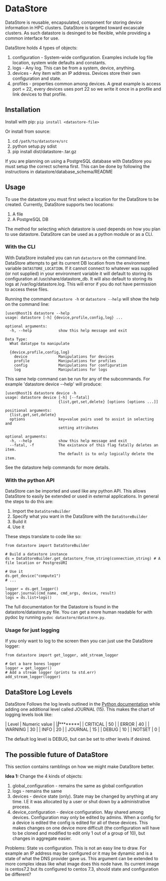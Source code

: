 # DataStore

DataStore is reusable, encapsulated, component for storing device information in HPC clusters. DataStore is targeted toward excascale clusters. As such datastore is desinged to be flexible, while providing a common interface for use.

DataStore holds 4 types of objects:

1. configuration - System-wide configuration. Examples include log file location, system wide defaults and constants.
2. logs - Any log. This can be from a system, device, anything.
3. devices - Any item with an IP address. Devices store their own configuration and state.
4. profiles - properties common among devices. A great example is access port = 22, every devices uses port 22 so we write it once in a profile and link devices to that profile.

## Installation

Install with pip: `pip install <datastore-file>`

Or install from source:

1. cd `/path/to/datastore/src`
2. python setup.py sdist
3. pip install dist/datastore-<version>.tar.gz

If you are planning on using a PostgreSQL database with DataStore you must setup the correct schema first. This can be done by following the instructions in datastore/database_schema/README

## Usage

To use the datastore you must first select a location for the DataStore to be created. Currently, DataStore supports two locations:

1. A file
2. A PostgreSQL DB

The method for selecting which datastore is used depends on how you plan to use datastore. DataStore can be used as a python module or as a CLI.

### With the CLI

With DataStore installed you can run `datastore` on the command line. DataStore attempts to get its current DB location from the environment variable `DATASTORE_LOCATION`. If it cannot connect to whatever was supplied (or not supplied) in your environment variable it will default to storing its configuration at /usr/share/datastore_db. It will also default to storing its logs at /var/log/datastore.log. This will error if you do not have permission to access these files.

Running the command `datastore -h` or `datastore --help` will show  the help on the command line:

```
[user@host]$ datastore --help
usage: datastore [-h] {device,profile,config,log} ...

optional arguments:
  -h, --help            show this help message and exit

Data Type:
  What datatype to manipulate

  {device,profile,config,log}
    device              Manipulations for devices
    profile             Manipulations for profiles
    config              Manipulations for configuration
    log                 Manipulations for logs
```

This same help command can be run for any of the subcommands. For example 'datastore device --help' will produce:

```
[user@host]$ datastore device -h
usage: datastore device [-h] [--fatal]
                        {list,get,set,delete} [options [options ...]]

positional arguments:
  {list,get,set,delete}
  options               key=value pairs used to assist in selecting and
                        setting attributes

optional arguments:
  -h, --help            show this help message and exit
  --fatal, -f           The existance of this flag fatally deletes an item.
                        The default is to only logically delete the item.
```

See the datastore help commands for more details.

### With the python API

DataStore can be imported and used like any python API. This allows DataStore to easily be extended or used in external applications. In general the steps to do this are:

1. Import the `DataStoreBuilder`
2. Specify what you want in the DataStore with the `DataStoreBuilder`
3. Build it
4. Use it

These steps translate to code like so:

```
from datastore import DataStoreBuilder

# Build a datastore instance
ds = DataStoreBuilder.get_datastore_from_string(connection_string) # A file location or PostgresURI

# Use it
ds.get_device("compute1")
# ...

logger = ds.get_logger()
logger.journal(cmd_name, cmd_args, device, result)
logs = ds.list+logs()
```

The full documentation for the Datastore is found in the datastore/datastore.py file. You can get a more human readable
for with pydoc by running `pydoc datastore/datastore.py`.

### Usage for just logging

If you only want to log to the screen then you can just use the DataStore logger:

```
from datastore import get_logger, add_stream_logger

# Get a bare bones logger
logger = get_logger()
# Add a stream logger (prints to std.err)
add_stream_logger(logger)
```

## DataStore Log Levels

DataStore Follows the log levels outlined in the [Python documentation](https://docs.python.org/2/library/logging.html#logging-levels) while adding one additional level called JOURNAL (15). This makes the chart of logging levels look like:

| Level	| Numeric value |
|*******|***************|
| CRITICAL	| 50 |
| ERROR	| 40 |
| WARNING	| 30 |
| INFO	| 20 |
| JOURNAL | 15 |
| DEBUG	| 10 |
| NOTSET	| 0 |

The default log level is DEBUG, but can be set to other levels if desired.

## The possible future of DataStore

This section contains ramblings on how we might make DataStore better.

**Idea 1:** Change the 4 kinds of objects:

1. global_configuration - remains the same as global configuration
2. logs - remains the same
3. devices - device state (only). State may be changed by anything at any time. I.E it was allocated by a user or shut down by a administrative process.
4. device_configuration - device configuration. May shared among devices. Configuration may only be edited by admins. When a config for a device is edited the config is edited for all of these devices. This makes changes on one device more difficult (the configuration will have to be cloned and modified to edit only 1 out of a group of 10), but changes in aggregate easier.

Problems: State vs configuration. This is not an easy line to draw. For example an IP address may be configured or it may be dynamic and is a state of what the DNS provider gave us. This argument can be extended to more complex ideas like what image does this node have. Its current image is centos7.2 but its configured to centos 7.3, should state and configuration be different?